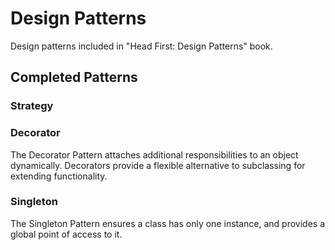 # Design Patterns

Design patterns included in "Head First: Design Patterns" book.

## Completed Patterns

### Strategy

### Decorator

The Decorator Pattern attaches additional responsibilities to an object dynamically.
Decorators provide a flexible alternative to subclassing for extending functionality.

### Singleton

The Singleton Pattern ensures a class has only one instance, and provides a global point of access to it.